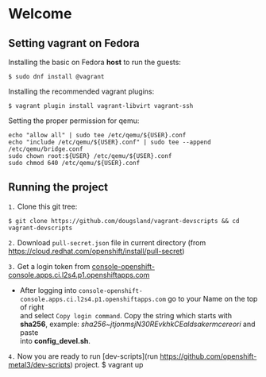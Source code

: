 # Welcome



## Setting vagrant on Fedora
Installing the basic on Fedora **host** to run the guests:

```
$ sudo dnf install @vagrant
```

Installing the recommended vagrant plugins:

```
$ vagrant plugin install vagrant-libvirt vagrant-ssh
```

Setting the proper permission for qemu:
```
echo "allow all" | sudo tee /etc/qemu/${USER}.conf
echo "include /etc/qemu/${USER}.conf" | sudo tee --append /etc/qemu/bridge.conf
sudo chown root:${USER} /etc/qemu/${USER}.conf
sudo chmod 640 /etc/qemu/${USER}.conf
```

## Running the project

`1.` Clone this git tree:
```
$ git clone https://github.com/dougsland/vagrant-devscripts && cd vagrant-devscripts
```

`2.` Download `pull-secret.json` file in current directory (from https://cloud.redhat.com/openshift/install/pull-secret)


`3.` Get a login token from [console-openshift-console.apps.ci.l2s4.p1.openshiftapps.com](console-openshift-console.apps.ci.l2s4.p1.openshiftapps.com)
- After logging into `console-openshift-console.apps.ci.l2s4.p1.openshiftapps.com` go to your Name on the top of right  
and select `Copy login command`. Copy the string which starts with **sha256**, example: *sha256~jtjonmsjN30REvkhkCEaldsakermcereori* and paste  
into **config_devel.sh**.


`4.` Now you are ready to run [dev-scripts](run https://github.com/openshift-metal3/dev-scripts) project.
$ vagrant up

